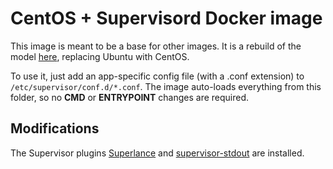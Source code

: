 CentOS + Supervisord Docker image
==========

This image is meant to be a base for other images.  It is a rebuild of the model [here][1], replacing Ubuntu with CentOS.

To use it, just add an app-specific config file (with a .conf extension) to `/etc/supervisor/conf.d/*.conf`.  The image auto-loads everything from this folder, so no **CMD** or **ENTRYPOINT** changes are required.

## Modifications
The Supervisor plugins [Superlance][2] and [supervisor-stdout][3] are installed.

  [1]: https://github.com/Krijger/docker-cookbooks
  [2]: https://pypi.python.org/pypi/superlance
  [3]: https://github.com/coderanger/supervisor-stdout
